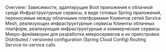 Overview:
	Зависимости, адаптирущие Boot приложения к облачной среде
	Инфраструктурные сервисы, в виде готовых Spring приложений, переносимые между облачными платформами
	Клиентов сетей Service Mesh, реализующих инфраструктурные сервисы
	Клиенты облачных платформ, реализующие инфраструктурные и коммерческие сервисы
	Микро-фреймворки для разработки микросервисов и их оркестровки.
Distributed / versioned configuration (Spring Cloud Config)
Routing
Service-to-service calls